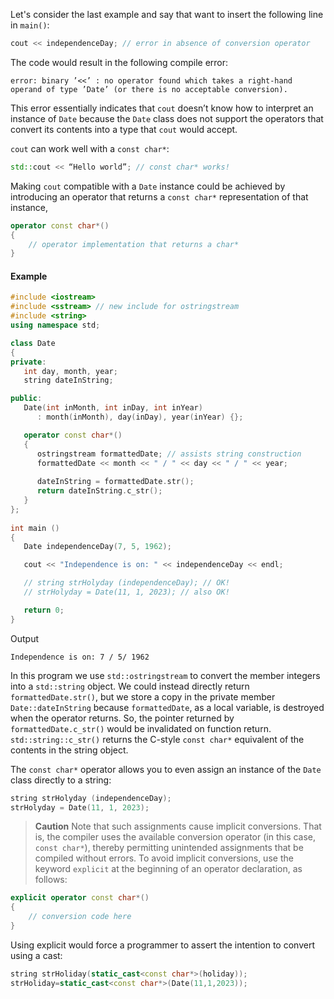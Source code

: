 [//]: # (### Conversion Operators)

Let's consider the last example and say that want to insert the following line in `main()`:

```cpp
cout << independenceDay; // error in absence of conversion operator
```

The code would result in the following compile error:

```
error: binary ’<<’ : no operator found which takes a right-hand operand of type ’Date’ (or there is no acceptable conversion).
```

This error essentially indicates that `cout` doesn’t know how to interpret an instance of `Date` because the `Date` class does not support the operators that convert its contents into a type that `cout` would accept.

`cout` can work well with a `const char*`:

```cpp
std::cout << “Hello world”; // const char* works!
```

Making `cout` compatible with a `Date` instance could be achieved by introducing an operator that returns a `const char*` representation of that instance,

```cpp
operator const char*() 
{ 
    // operator implementation that returns a char*
}
```

#### Example

```cpp
#include <iostream>
#include <sstream> // new include for ostringstream
#include <string>
using namespace std;

class Date
{
private:
   int day, month, year;
   string dateInString;

public:
   Date(int inMonth, int inDay, int inYear)
      : month(inMonth), day(inDay), year(inYear) {};

   operator const char*()
   {
      ostringstream formattedDate; // assists string construction
      formattedDate << month << " / " << day << " / " << year;
     
      dateInString = formattedDate.str();
      return dateInString.c_str();
   }
};
   
int main ()
{
   Date independenceDay(7, 5, 1962);

   cout << "Independence is on: " << independenceDay << endl;

   // string strHolyday (independenceDay); // OK!
   // strHolyday = Date(11, 1, 2023); // also OK!

   return 0;
}
```

Output

```
Independence is on: 7 / 5/ 1962
```

In this program we use `std::ostringstream` to convert the member integers into a `std::string` object. We could instead directly return `formattedDate.str()`, but we store a copy in the private member `Date::dateInString` because `formattedDate`, as a local variable, is destroyed when the operator returns. So, the pointer returned by `formattedDate.c_str()` would be invalidated on function return. `std::string::c_str()`  returns the C-style `const char*` equivalent of the contents in the string object.

The `const char*` operator  allows you to even assign an instance of the `Date` class directly to a string:

```cpp
string strHolyday (independenceDay); 
strHolyday = Date(11, 1, 2023); 
```

>**Caution**
>Note that such assignments cause implicit conversions. That is, the compiler uses the available conversion operator (in this case, `const char*`), thereby permitting unintended assignments that be compiled without errors. To avoid implicit conversions, use the keyword `explicit` at the beginning of an operator declaration, as follows:

```cpp
explicit operator const char*() 
{ 
    // conversion code here 
}
```

Using explicit would force a programmer to assert the intention to convert using a cast:

```cpp
string strHoliday(static_cast<const char*>(holiday));
strHoliday=static_cast<const char*>(Date(11,1,2023));
```
